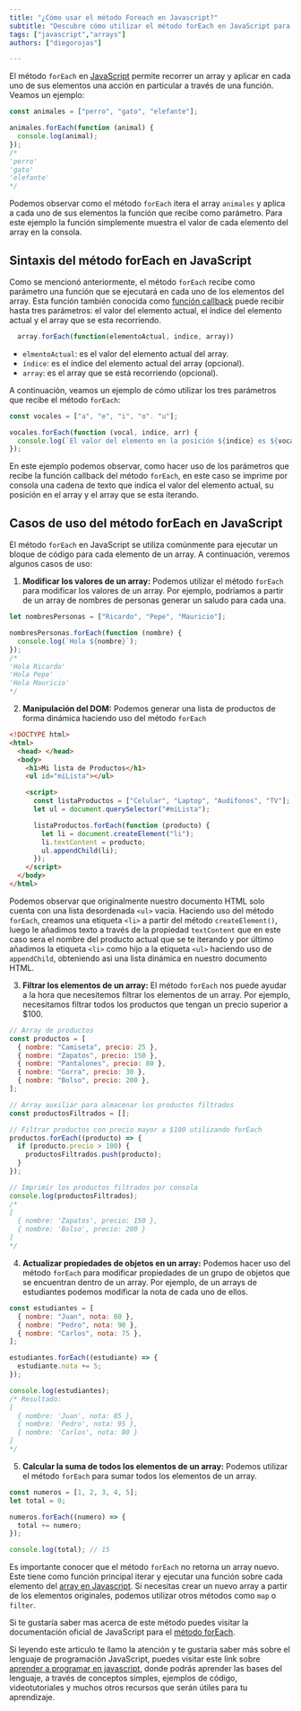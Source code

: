```yaml
---
title: "¿Cómo usar el método Foreach en Javascript?"
subtitle: "Descubre cómo utilizar el método forEach en JavaScript para iterar y realizar operaciones en elementos de un arreglo."
tags: ["javascript","arrays"]
authors: ["diegorojas"]

---
```


El método `forEach` en [JavaScript](https://4geeks.com/es/lesson/que-es-javascript-aprende-a-programar-en-javascript) permite recorrer un array y aplicar en cada uno de sus elementos una acción en particular a través de una función. Veamos un ejemplo:

```js
const animales = ["perro", "gato", "elefante"];

animales.forEach(function (animal) {
  console.log(animal);
});
/*
'perro'
'gato'
'elefante'
*/
```

Podemos observar como el método `forEach` itera el array `animales` y aplica a cada uno de sus elementos la función que recibe como parámetro. Para este ejemplo la función simplemente muestra el valor de cada elemento del array en la consola.

## Sintaxis del método forEach en JavaScript

Como se mencionó anteriormente, el método `forEach` recibe como parámetro una función que se ejecutará en cada uno de los elementos del array. Esta función también conocida como [función callback](https://developer.mozilla.org/es/docs/Glossary/Callback_function) puede recibir hasta tres parámetros: el valor del elemento actual, el índice del elemento actual y el array que se esta recorriendo.

```js
  array.forEach(function(elementoActual, indice, array))
```

- `elmentoActual`: es el valor del elemento actual del array.
- `índice`: es el índice del elemento actual del array (opcional).
- `array`: es el array que se está recorriendo (opcional).

A continuación, veamos un ejemplo de cómo utilizar los tres parámetros que recibe el método `forEach`:

```js
const vocales = ["a", "e", "i", "o". "u"];

vocales.forEach(function (vocal, indice, arr) {
  console.log(`El valor del elemento en la posición ${indice} es ${vocal} del array que estamos recorriendo que es ${arr}`);
});
```

En este ejemplo podemos observar, como hacer uso de los parámetros que recibe la función callback del método `forEach`, en este caso se imprime por consola una cadena de texto que indica el valor del elemento actual, su posición en el array y el array que se esta iterando.

## Casos de uso del método forEach en JavaScript

El método `forEach` en JavaScript se utiliza comúnmente para ejecutar un bloque de código para cada elemento de un array. A continuación, veremos algunos casos de uso:

1. **Modificar los valores de un array:** Podemos utilizar el método `forEach` para modificar los valores de un array. Por ejemplo, podríamos a partir de un array de nombres de personas generar un saludo para cada una.

```js
let nombresPersonas = ["Ricardo", "Pepe", "Mauricio"];

nombresPersonas.forEach(function (nombre) {
  console.log(`Hola ${nombre}`);
});
/*
'Hola Ricardo'
'Hola Pepe'
'Hola Mauricio'
*/
```

2. **Manipulación del DOM:** Podemos generar una lista de productos de forma dinámica haciendo uso del método `forEach`

```html
<!DOCTYPE html>
<html>
  <head> </head>
  <body>
    <h1>Mi lista de Productos</h1>
    <ul id="miLista"></ul>

    <script>
      const listaProductos = ["Celular", "Laptop", "Audifonos", "TV"];
      let ul = document.querySelector("#miLista");

      listaProductos.forEach(function (producto) {
        let li = document.createElement("li");
        li.textContent = producto;
        ul.appendChild(li);
      });
    </script>
  </body>
</html>
```

Podemos observar que originalmente nuestro documento HTML solo cuenta con una lista desordenada `<ul>` vacia. Haciendo uso del método `forEach`, creamos una etiqueta `<li>` a partir del método `createElement()`, luego le añadimos texto a través de la propiedad `textContent` que en este caso sera el nombre del producto actual que se te iterando y por último añadimos la etiqueta `<li>` como hijo a la etiqueta `<ul>` haciendo uso de `appendChild`, obteniendo asi una lista dinámica en nuestro documento HTML.

3. **Filtrar los elementos de un array:** El método `forEach` nos puede ayudar a la hora que necesitemos filtrar los elementos de un array. Por ejemplo, necesitamos filtrar todos los productos que tengan un precio superior a $100.

```js
// Array de productos
const productos = [
  { nombre: "Camiseta", precio: 25 },
  { nombre: "Zapatos", precio: 150 },
  { nombre: "Pantalones", precio: 80 },
  { nombre: "Gorra", precio: 30 },
  { nombre: "Bolso", precio: 200 },
];

// Array auxiliar para almacenar los productos filtrados
const productosFiltrados = [];

// Filtrar productos con precio mayor a $100 utilizando forEach
productos.forEach((producto) => {
  if (producto.precio > 100) {
    productosFiltrados.push(producto);
  }
});

// Imprimir los productos filtrados por consola
console.log(productosFiltrados);
/*
[
  { nombre: 'Zapatos', precio: 150 },
  { nombre: 'Bolso', precio: 200 }
]
*/
```

4. **Actualizar propiedades de objetos en un array:** Podemos hacer uso del método `forEach` para modificar propiedades de un grupo de objetos que se encuentran dentro de un array. Por ejemplo, de un arrays de estudiantes podemos modificar la nota de cada uno de ellos.

```js
const estudiantes = [
  { nombre: "Juan", nota: 80 },
  { nombre: "Pedro", nota: 90 },
  { nombre: "Carlos", nota: 75 },
];

estudiantes.forEach((estudiante) => {
  estudiante.nota += 5;
});

console.log(estudiantes);
/* Resultado:
[
  { nombre: 'Juan', nota: 85 },
  { nombre: 'Pedro', nota: 95 },
  { nombre: 'Carlos', nota: 80 }
]
*/
```

5. **Calcular la suma de todos los elementos de un array:** Podemos utilizar el método `forEach` para sumar todos los elementos de un array.

```js
const numeros = [1, 2, 3, 4, 5];
let total = 0;

numeros.forEach((numero) => {
  total += numero;
});

console.log(total); // 15
```

Es importante conocer que el método `forEach` no retorna un array nuevo. Este tiene como función principal iterar y ejecutar una función sobre cada elemento del [array en Javascript](https://4geeks.com/es/lesson/array-arreglo-en-javascript). Si necesitas crear un nuevo array a partir de los elementos originales, podemos utilizar otros métodos como `map` o `filter`.

Si te gustaría saber mas acerca de este método puedes visitar la documentación oficial de JavaScript para el [método forEach](https://developer.mozilla.org/es/docs/Web/JavaScript/Reference/Global_Objects/Array/forEach).

Si leyendo este articulo te llamo la atención y te gustaría saber más sobre el lenguaje de programación JavaScript, puedes visitar este link sobre [aprender a programar en javascript](https://4geeks.com/es/lesson/que-es-javascript-aprende-a-programar-en-javascript), donde podrás aprender las bases del lenguaje, a través de conceptos simples, ejemplos de código, videotutoriales y muchos otros recursos que serán útiles para tu aprendizaje.
